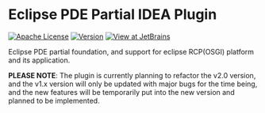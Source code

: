 # Eclipse PDE Partial IDEA Plugin

[![Apache License](https://img.shields.io/badge/license-Apache%20License%202.0-blue.svg)](http://www.apache.org/licenses/LICENSE-2.0)
[![Version](https://img.shields.io/jetbrains/plugin/v/16761-eclipse-pde-partial.svg)](https://plugins.jetbrains.com/plugin/16761-eclipse-pde-partial)
[![View at JetBrains](https://img.shields.io/jetbrains/plugin/d/16761-eclipse-pde-partial.svg)](https://plugins.jetbrains.com/plugin/16761-eclipse-pde-partial)

<!-- Plugin description -->
Eclipse PDE partial foundation, and support for eclipse RCP(OSGI) platform and its application.
<!-- Plugin description end -->

**PLEASE NOTE**: The plugin is currently planning to refactor the v2.0 version, and the v1.x version will only be updated with major bugs for the time being, and the new features will be temporarily put into the new version and planned to be implemented.
